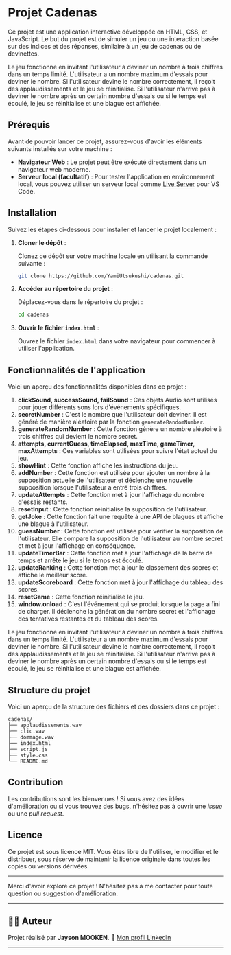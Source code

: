 
# Projet Cadenas

Ce projet est une application interactive développée en HTML, CSS, et JavaScript. Le but du projet est de simuler un jeu ou une interaction basée sur des indices et des réponses, similaire à un jeu de cadenas ou de devinettes.

Le jeu fonctionne en invitant l'utilisateur à deviner un nombre à trois chiffres dans un temps limité. L'utilisateur a un nombre maximum d'essais pour deviner le nombre. Si l'utilisateur devine le nombre correctement, il reçoit des applaudissements et le jeu se réinitialise. Si l'utilisateur n'arrive pas à deviner le nombre après un certain nombre d'essais ou si le temps est écoulé, le jeu se réinitialise et une blague est affichée.

## Prérequis

Avant de pouvoir lancer ce projet, assurez-vous d'avoir les éléments suivants installés sur votre machine :

- **Navigateur Web** : Le projet peut être exécuté directement dans un navigateur web moderne.
- **Serveur local (facultatif)** : Pour tester l'application en environnement local, vous pouvez utiliser un serveur local comme [Live Server](https://marketplace.visualstudio.com/items?itemName=ritwickdey.LiveServer) pour VS Code.

## Installation

Suivez les étapes ci-dessous pour installer et lancer le projet localement :

1. **Cloner le dépôt** :
   
   Clonez ce dépôt sur votre machine locale en utilisant la commande suivante :

   ```bash
   git clone https://github.com/YamiUtsukushi/cadenas.git
   ```

2. **Accéder au répertoire du projet** :

   Déplacez-vous dans le répertoire du projet :

   ```bash
   cd cadenas
   ```

3. **Ouvrir le fichier `index.html`** :

   Ouvrez le fichier `index.html` dans votre navigateur pour commencer à utiliser l'application.

## Fonctionnalités de l'application

Voici un aperçu des fonctionnalités disponibles dans ce projet :

1. **clickSound, successSound, failSound** : Ces objets Audio sont utilisés pour jouer différents sons lors d'événements spécifiques.
2. **secretNumber** : C'est le nombre que l'utilisateur doit deviner. Il est généré de manière aléatoire par la fonction `generateRandomNumber`.
3. **generateRandomNumber** : Cette fonction génère un nombre aléatoire à trois chiffres qui devient le nombre secret.
4. **attempts, currentGuess, timeElapsed, maxTime, gameTimer, maxAttempts** : Ces variables sont utilisées pour suivre l'état actuel du jeu.
5. **showHint** : Cette fonction affiche les instructions du jeu.
6. **addNumber** : Cette fonction est utilisée pour ajouter un nombre à la supposition actuelle de l'utilisateur et déclenche une nouvelle supposition lorsque l'utilisateur a entré trois chiffres.
7. **updateAttempts** : Cette fonction met à jour l'affichage du nombre d'essais restants.
8. **resetInput** : Cette fonction réinitialise la supposition de l'utilisateur.
9. **getJoke** : Cette fonction fait une requête à une API de blagues et affiche une blague à l'utilisateur.
10. **guessNumber** : Cette fonction est utilisée pour vérifier la supposition de l'utilisateur. Elle compare la supposition de l'utilisateur au nombre secret et met à jour l'affichage en conséquence.
11. **updateTimerBar** : Cette fonction met à jour l'affichage de la barre de temps et arrête le jeu si le temps est écoulé.
12. **updateRanking** : Cette fonction met à jour le classement des scores et affiche le meilleur score.
13. **updateScoreboard** : Cette fonction met à jour l'affichage du tableau des scores.
14. **resetGame** : Cette fonction réinitialise le jeu.
15. **window.onload** : C'est l'événement qui se produit lorsque la page a fini de charger. Il déclenche la génération du nombre secret et l'affichage des tentatives restantes et du tableau des scores.

Le jeu fonctionne en invitant l'utilisateur à deviner un nombre à trois chiffres dans un temps limité. L'utilisateur a un nombre maximum d'essais pour deviner le nombre. Si l'utilisateur devine le nombre correctement, il reçoit des applaudissements et le jeu se réinitialise. Si l'utilisateur n'arrive pas à deviner le nombre après un certain nombre d'essais ou si le temps est écoulé, le jeu se réinitialise et une blague est affichée.

## Structure du projet

Voici un aperçu de la structure des fichiers et des dossiers dans ce projet :

```
cadenas/
├── applaudissements.wav
├── clic.wav
├── dommage.wav
├── index.html
├── script.js
├── style.css
└── README.md
```

## Contribution

Les contributions sont les bienvenues ! Si vous avez des idées d'amélioration ou si vous trouvez des bugs, n'hésitez pas à ouvrir une *issue* ou une *pull request*.

## Licence

Ce projet est sous licence MIT. Vous êtes libre de l'utiliser, le modifier et le distribuer, sous réserve de maintenir la licence originale dans toutes les copies ou versions dérivées.

---

Merci d'avoir exploré ce projet ! N'hésitez pas à me contacter pour toute question ou suggestion d'amélioration.

---

## 👨‍💻 Auteur

Projet réalisé par **Jayson MOOKEN**.
🔗 [Mon profil LinkedIn](https://www.linkedin.com/in/jayson-mooken/)

---

